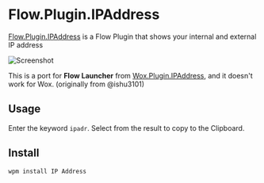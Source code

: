 # Flow.Plugin.IPAddress
[Flow.Plugin.IPAddress](http://www.getwox.com/plugin/43) is a Flow Plugin that shows your internal and external IP address

![Screenshot](screenshot.png)

This is a port for **Flow Launcher** from [Wox.Plugin.IPAddress](https://github.com/ishu3101/Wox.Plugin.IPAddress), and it doesn't work for Wox. (originally from @ishu3101)

## Usage

Enter the keyword `ipadr`. Select from the result to copy to the Clipboard.

## Install

```bash
wpm install IP Address
```
